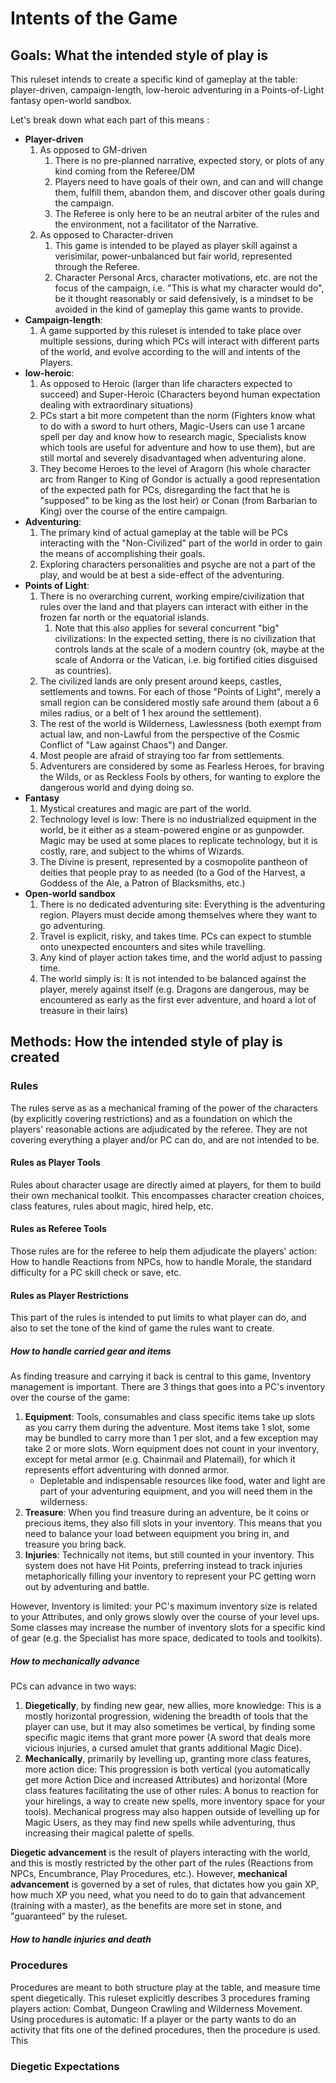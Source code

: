 # Intents of the Game

## Goals: What the intended style of play is

This ruleset intends to create a specific kind of gameplay at the table: player-driven, campaign-length, low-heroic adventuring in a Points-of-Light fantasy open-world sandbox.

Let's break down what each part of this means :

* **Player-driven**
    1. As opposed to GM-driven
       1. There is no pre-planned narrative, expected story, or plots of any kind coming from the Referee/DM
       2. Players need to have goals of their own, and can and will change them, fulfill them, abandon them, and discover other goals during the campaign.
       3. The Referee is only here to be an neutral arbiter of the rules and the environment, not a facilitator of the Narrative.
    2. As opposed to Character-driven
       1. This game is intended to be played as player skill against a verisimilar, power-unbalanced but fair world, represented through the Referee.
       2. Character Personal Arcs, character motivations, etc. are not the focus of the campaign, i.e. "This is what my character would do", be it thought reasonably or said defensively, is a mindset to be avoided in the kind of gameplay this game wants to provide.
* **Campaign-length**:
    1. A game supported by this ruleset is intended to take place over multiple sessions, during which PCs will interact with different parts of the world, and evolve according to the will and intents of the Players.
* **low-heroic**:
    1. As opposed to Heroic (larger than life characters expected to succeed) and Super-Heroic (Characters beyond human expectation dealing with extraordinary situations)
    2. PCs start a bit more competent than the norm (Fighters know what to do with a sword to hurt others, Magic-Users can use 1 arcane spell per day and know how to research magic, Specialists know which tools are useful for adventure and how to use them), but are still mortal and severely disadvantaged when adventuring alone.
    3. They become Heroes to the level of Aragorn (his whole character arc from Ranger to King of Gondor is actually a good representation of the expected path for PCs, disregarding the fact that he is "supposed" to be king as the lost heir) or Conan (from Barbarian to King) over the course of the entire campaign.
* **Adventuring**:
    1. The primary kind of actual gameplay at the table will be PCs interacting with the "Non-Civilized" part of the world in order to gain the means of accomplishing their goals.
    2. Exploring characters personalities and psyche are not a part of the play, and would be at best a side-effect of the adventuring.
* **Points of Light**:
    1. There is no overarching current, working empire/civilization that rules over the land and that players can interact with either in the frozen far north or the equatorial islands.
       1. Note that this also applies for several concurrent "big" civilizations: In the expected setting, there is no civilization that controls lands at the scale of a modern country (ok, maybe at the scale of Andorra or the Vatican, i.e. big fortified cities disguised as countries).
    2. The civilized lands are only present around keeps, castles, settlements and towns. For each of those "Points of Light", merely a small region can be considered mostly safe around them (about a 6 miles radius, or a belt of 1 hex around the settlement).
    3. The rest of the world is Wilderness, Lawlessness (both exempt from actual law, and non-Lawful from the perspective of the Cosmic Conflict of "Law against Chaos") and Danger.
    4. Most people are afraid of straying too far from settlements.
    5. Adventurers are considered by some as Fearless Heroes, for braving the Wilds, or as Reckless Fools by others, for wanting to explore the dangerous world and dying doing so.
* **Fantasy**
    1. Mystical creatures and magic are part of the world.
    2. Technology level is low: There is no industrialized equipment in the world, be it either as a steam-powered engine or as gunpowder. Magic may be used at some places to replicate technology, but it is costly, rare, and subject to the whims of Wizards.
    3. The Divine is present, represented by a cosmopolite pantheon of deities that people pray to as needed (to a God of the Harvest, a Goddess of the Ale, a Patron of Blacksmiths, etc.)
* **Open-world sandbox**
    1. There is no dedicated adventuring site: Everything is the adventuring region. Players must decide among themselves where they want to go adventuring.
    2. Travel is explicit, risky, and takes time. PCs can expect to stumble onto unexpected encounters and sites while travelling.
    3. Any kind of player action takes time, and the world adjust to passing time.
    4. The world simply is: It is not intended to be balanced against the player, merely against itself (e.g. Dragons are dangerous, may be encountered as early as the first ever adventure, and hoard a lot of treasure in their lairs)

## Methods: How the intended style of play is created

### Rules

The rules serve as as a mechanical framing of the power of the characters (by explicitly covering restrictions) and as a foundation on which the players' reasonable actions are adjudicated by the referee. They are not covering everything a player and/or PC can do, and are not intended to be.

#### Rules as Player Tools

Rules about character usage are directly aimed at players, for them to build their own mechanical toolkit. This encompasses character creation choices, class features, rules about magic, hired help, etc.

#### Rules as Referee Tools

Those rules are for the referee to help them adjudicate the players' action: How to handle Reactions from NPCs, how to handle Morale, the standard difficulty for a PC skill check or save, etc.

#### Rules as Player Restrictions

This part of the rules is intended to put limits to what player can do, and also to set the tone of the kind of game the rules want to create.

##### How to handle carried gear and items

As finding treasure and carrying it back is central to this game, Inventory management is important. There are 3 things that goes into a PC's inventory over the course of the game:

1. **Equipment**: Tools, consumables and class specific items take up slots as you carry them during the adventure. Most items take 1 slot, some may be bundled to carry more than 1 per slot, and a few exception may take 2 or more slots. Worn equipment does not count in your inventory, except for metal armor (e.g. Chainmail and Platemail), for which it represents effort adventuring with donned armor.
   * Depletable and indispensable resources like food, water and light are part of your adventuring equipment, and you will need them in the wilderness.
2. **Treasure**: When you find treasure during an adventure, be it coins or precious items, they also fill slots in your inventory. This means that you need to balance your load between equipment you bring in, and treasure you bring back.
3. **Injuries**: Technically not items, but still counted in your inventory. This system does not have Hit Points, preferring instead to track injuries metaphorically filling your inventory to represent your PC getting worn out by adventuring and battle.

However, Inventory is limited: your PC's maximum inventory size is related to your Attributes, and only grows slowly over the course of your level ups. Some classes may increase the number of inventory slots for a specific kind of gear (e.g. the Specialist has more space, dedicated to tools and toolkits).

##### How to mechanically advance

PCs can advance in two ways:

1. **Diegetically**, by finding new gear, new allies, more knowledge: This is a mostly horizontal progression, widening the breadth of tools that the player can use, but it may also sometimes be vertical, by finding some specific magic items that grant more power (A sword that deals more vicious injuries, a cursed amulet that grants additional Magic Dice).
2. **Mechanically**, primarily by levelling up, granting more class features, more action dice: This progression is both vertical (you automatically get more Action Dice and increased Attributes) and horizontal (More class features facilitating the use of other rules: A bonus to reaction for your hirelings, a way to create new spells, more inventory space for your tools). Mechanical progress may also happen outside of levelling up for Magic Users, as they may find new spells while adventuring, thus increasing their magical palette of spells.

**Diegetic advancement** is the result of players interacting with the world, and this is mostly restricted by the other part of the rules (Reactions from NPCs, Encumbrance, Play Procedures, etc.). However, **mechanical advancement** is governed by a set of rules, that dictates how you gain XP, how much XP you need, what you need to do to gain that advancement (training with a master), as the benefits are more set in stone, and "guaranteed" by the ruleset.

##### How to handle injuries and death

### Procedures

Procedures are meant to both structure play at the table, and measure time spent diegetically. This ruleset explicitly describes 3 procedures framing players action: Combat, Dungeon Crawling and Wilderness Movement. Using procedures is automatic: If a player or the party wants to do an activity that fits one of the defined procedures, then the procedure is used. This

### Diegetic Expectations
